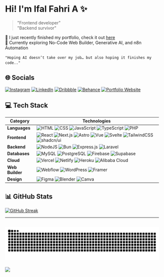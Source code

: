 # Hi! I'm Ifal Fahri A ✨

> "Frontend developer"  
> "Backend survivor"

🎉 I just recently finished my portfolio, check it out [here](https://ifal.me)<br>🤖 Currently exploring No-Code Web Builder, Generative AI, and n8n Automation<br>

`"Hoping AI doesn’t take over my job… but also hoping it finishes my code.."`

## 🌐 Socials
[![Instagram](https://img.shields.io/badge/Instagram-%23E4405F.svg?style=flat-square&logo=Instagram&logoColor=white)](https://instagram.com/ifalfahry)
[![LinkedIn](https://img.shields.io/badge/LinkedIn-%230077B5.svg?style=flat-square&logo=linkedin&logoColor=white)](https://linkedin.com/in/ifalfahri)
[![Dribbble](https://img.shields.io/badge/Dribbble-%23EA4C89.svg?style=flat-square&logo=dribbble&logoColor=white)](https://dribbble.com/ifalfahri)
[![Behance](https://img.shields.io/badge/Behance-%231764FF.svg?style=flat-square&logo=behance&logoColor=white)](https://behance.net/ifalfahri)
[![Portfolio Website](https://img.shields.io/badge/Portfolio-Website-%23000000.svg?style=flat-square&logo=web&logoColor=white)](https://ifal.me)


## 💻 Tech Stack
| **Category**     | **Technologies** |
|------------------|-------------------|
| **Languages**    | ![HTML](https://img.shields.io/badge/HTML-E34F26?style=flat-square&logo=html5&logoColor=white) ![CSS](https://img.shields.io/badge/CSS-1572B6?style=flat-square&logo=css3&logoColor=white) ![JavaScript](https://img.shields.io/badge/Javascript-%23323330.svg?style=flat-square&logo=javascript&logoColor=%23F7DF1E) ![TypeScript](https://img.shields.io/badge/Typescript-%233178C6.svg?style=flat-square&logo=typescript&logoColor=white) ![PHP](https://img.shields.io/badge/PHP-%23777BB4.svg?style=flat-square&logo=php&logoColor=white) |
| **Frontend**     | ![React](https://img.shields.io/badge/React-%2320232a.svg?style=flat-square&logo=react&logoColor=%2361DAFB) ![Next.js](https://img.shields.io/badge/Next.js-%23000000.svg?style=flat-square&logo=next.js&logoColor=white) ![Astro](https://img.shields.io/badge/Astro-BC52EE?style=flat-square&logo=astro&logoColor=FDFDFE) ![Vue](https://img.shields.io/badge/Vue-35495E?style=flat-square&logo=vuedotjs&logoColor=4FC08D) ![Svelte](https://img.shields.io/badge/Svelte-%23FF3E00.svg?style=flat-square&logo=svelte&logoColor=white) ![TailwindCSS](https://img.shields.io/badge/TailwindCSS-%2338B2AC.svg?style=flat-square&logo=tailwind-css&logoColor=white) ![shadcn/ui](https://img.shields.io/badge/shadcn%2Fui-000?style=flat-square&logo=shadcnui&logoColor=fff) |
| **Backend**      | ![NodeJS](https://img.shields.io/badge/Node.js-6DA55F?style=flat-square&logo=node.js&logoColor=white) ![Bun](https://img.shields.io/badge/Bun-orange?style=flat-square&logo=bun) ![Express.js](https://img.shields.io/badge/Express.js-%23404d59.svg?style=flat-square&logo=express&logoColor=%2361DAFB) ![Laravel](https://img.shields.io/badge/Laravel-%23FF2D20.svg?style=flat-square&logo=laravel&logoColor=white) |
| **Databases**    | ![MySQL](https://img.shields.io/badge/MySQL-4479A1.svg?style=flat-square&logo=mysql&logoColor=white) ![PostgreSQL](https://img.shields.io/badge/PostgreSQL-%23316192?style=flat-square&logo=postgresql&logoColor=white) ![Firebase](https://img.shields.io/badge/Firebase-a08021?style=flat-square&logo=firebase&logoColor=ffcd34) ![Supabase](https://img.shields.io/badge/Supabase-3ECF8E?style=flat-square&logo=supabase&logoColor=white) |
| **Cloud**        | ![Vercel](https://img.shields.io/badge/Vercel-%23000000.svg?style=flat-square&logo=vercel&logoColor=white) ![Netlify](https://img.shields.io/badge/Netlify-%23000000.svg?style=flat-square&logo=netlify&logoColor=#00C7B7) ![Heroku](https://img.shields.io/badge/Heroku-430098?style=flat-square&logo=heroku&logoColor=white) ![Alibaba Cloud](https://img.shields.io/badge/Alibaba_Cloud-FF6A00?style=flat-square&logo=alibabacloud&logoColor=white) |
| **Web Builder** | ![Webflow](https://img.shields.io/badge/Webflow-4353FF?style=flat-square&logo=webflow&logoColor=white) ![WordPress](https://img.shields.io/badge/WordPress-21759B?style=flat-square&logo=wordpress&logoColor=white) ![Framer](https://img.shields.io/badge/Framer-black?style=flat-square&logo=framer&logoColor=white) |
| **Design**       | ![Figma](https://img.shields.io/badge/Figma-%23F24E1E.svg?style=flat-square&logo=figma&logoColor=white) ![Blender](https://img.shields.io/badge/Blender-%23F5792A.svg?style=flat-square&logo=blender&logoColor=white) ![Canva](https://img.shields.io/badge/Canva-%2300C4CC.svg?style=flat-square&logo=Canva&logoColor=white) 



## 📊 GitHub Stats
[![GitHub Streak](https://ifalstreak.vercel.app?user=ifalfahri&theme=transparent)](https://git.io/streak-stats)

---
![Snake animation](https://github.com/ifalfahri/ifalfahri/blob/output/github-contribution-grid-snake.svg)
---
[![](https://visitcount.itsvg.in/api?id=IfalEXZ&icon=5&color=1)](https://visitcount.itsvg.in)

<!-- Proudly created with GPRM ( https://gprm.itsvg.in ) -->
